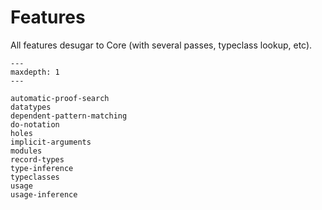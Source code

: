 # Features

All features desugar to Core (with several passes, typeclass lookup, etc).

```{toctree}
---
maxdepth: 1
---

automatic-proof-search
datatypes
dependent-pattern-matching
do-notation
holes
implicit-arguments
modules
record-types
type-inference
typeclasses
usage
usage-inference
```